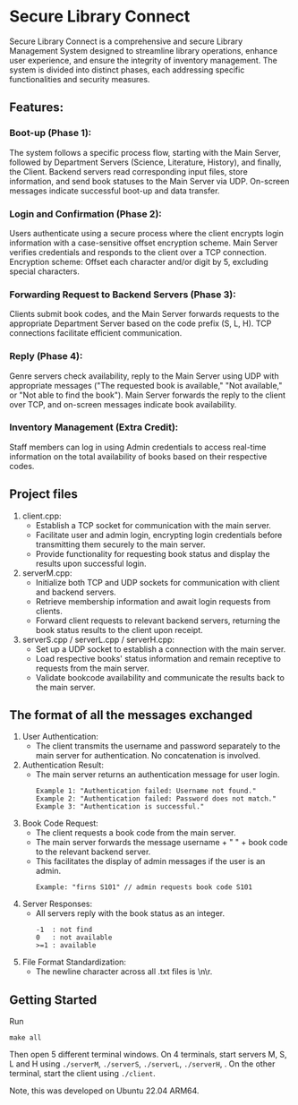 # Secure Library Connect
Secure Library Connect is a comprehensive and secure Library Management System designed to streamline library operations, enhance user experience, and ensure the integrity of inventory management. The system is divided into distinct phases, each addressing specific functionalities and security measures.

## Features:
### Boot-up (Phase 1):
The system follows a specific process flow, starting with the Main Server, followed by Department Servers (Science, Literature, History), and finally, the Client.
Backend servers read corresponding input files, store information, and send book statuses to the Main Server via UDP.
On-screen messages indicate successful boot-up and data transfer.
### Login and Confirmation (Phase 2):
Users authenticate using a secure process where the client encrypts login information with a case-sensitive offset encryption scheme.
Main Server verifies credentials and responds to the client over a TCP connection.
Encryption scheme: Offset each character and/or digit by 5, excluding special characters.
### Forwarding Request to Backend Servers (Phase 3):
Clients submit book codes, and the Main Server forwards requests to the appropriate Department Server based on the code prefix (S, L, H).
TCP connections facilitate efficient communication.
### Reply (Phase 4):
Genre servers check availability, reply to the Main Server using UDP with appropriate messages ("The requested book is available," "Not available," or "Not able to find the book").
Main Server forwards the reply to the client over TCP, and on-screen messages indicate book availability.
### Inventory Management (Extra Credit):
Staff members can log in using Admin credentials to access real-time information on the total availability of books based on their respective codes.

## Project files
1. client.cpp:
    - Establish a TCP socket for communication with the main server.
    - Facilitate user and admin login, encrypting login credentials before transmitting them securely to the main server.
    - Provide functionality for requesting book status and display the results upon successful login.
2. serverM.cpp:
    - Initialize both TCP and UDP sockets for communication with client and backend servers.
    - Retrieve membership information and await login requests from clients.
    - Forward client requests to relevant backend servers, returning the book status results to the client upon receipt.
3. serverS.cpp / serverL.cpp / serverH.cpp:
    - Set up a UDP socket to establish a connection with the main server.
    - Load respective books' status information and remain receptive to requests from the main server.
    - Validate bookcode availability and communicate the results back to the main server.

## The format of all the messages exchanged
1. User Authentication:
    - The client transmits the username and password separately to the main server for authentication. No concatenation is involved.
2. Authentication Result:
    - The main server returns an authentication message for user login.
        ```
        Example 1: "Authentication failed: Username not found."
        Example 2: "Authentication failed: Password does not match."
        Example 3: "Authentication is successful."
        ```
3. Book Code Request:
    - The client requests a book code from the main server.
    - The main server forwards the message username + " " + book code to the relevant backend server.
    - This facilitates the display of admin messages if the user is an admin.
        ```
        Example: "firns S101" // admin requests book code S101
        ```
4. Server Responses:
    - All servers reply with the book status as an integer.
        ```
        -1  : not find
        0   : not available
        >=1 : available
        ```
5. File Format Standardization:
    - The newline character across all .txt files is \n\r.

## Getting Started
Run
```
make all
```
Then open 5 different terminal windows. On 4 terminals, start servers M, S, L and H using ```./serverM```, ```./serverS```, ```./serverL```, ```./serverH```, . On the other terminal, start the client using ```./client```.

Note, this was developed on Ubuntu 22.04 ARM64.